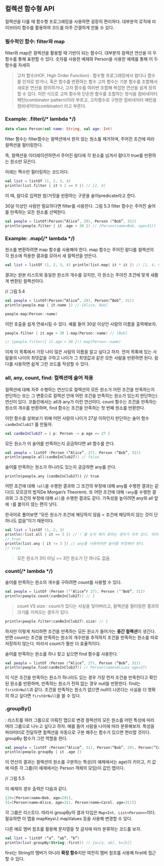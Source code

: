 ## 컬렉션 함수형 API

컬렉션을 다룰 때 함수형 프로그래밍을 사용하면 굉장히 편리하다. 
대부분의 로직에 라이브러리 함수를 활용하여 코드를 아주 간결하게 만들 수 있다.


### 필수적인 함수: filter와 map

filter와 map은 컬렉션을 활용할 때 기반이 되는 함수다. 대부분의 컬렉션 연산을 이 두 함수를 통해 표현할 수 있다.
숫자를 사용한 예제와 Person을 사용한 예제를 통해 이 두 함수를 자세히 


> 고차 함수(HOF, High Order Function)
> : 함수형 프로그래밍에서 람다나 함수를 인자로 받거나, 혹은 함수를 반환하는 함수
고차 함수는 기본 함수를 조합해서 새로운 연산을 정의하거나, 고차 함수를 여러번 조합해 복잡한 연산을 쉽게 정의할 수 있다. 
>  이런 식으로 고차 함수와 단순한 함수를 조합하는 방식을 컴비네이터 패턴(combinator pattern)이라 부르고, 고차함수로 구현한 컴비네이터 패턴을 컴비네이터(combinator) 라고 부른다.

### Example: .filter(/* lambda */)

``` kotlin
data class Person(val name: String, val age: Int)
```

filter 함수는 filter함수는 컬렉션에서 원치 않는 원소를 제거하며, 주어진 조건에 따라 컬렉션을 필터링한다. 

즉, 컬렉션을 이터레이션하면서 주어진 람다에 각 원소를 넘겨서 람다가 true를 반환하는 원소만 모은다.

아래는 짝수만 필터링하는 코드이다.


``` kotlin
val list = listOf (1, 2, 3, 4)
println(list.filter { it % 2 == 0 }) // [2, 4]
```

이 때, 람다로 입력한 참/거짓을 반환하는 구문을 술어predicate라고 한다.

30살 이상인 사람만 필요하다면 filter를 사용한다.
그림 5.3 filter 함수는 주어진 술어를 만족하는 모든 원소를 선택한다.

``` kotlin
val people = listOf(Person(“Alice”, 29), Person (“Bob”, 31))
println(people.filter { it .age > 30 }) // [Person(name=Bob, age=31)]
```



### Example: .map(/* lambda */)

원소를 변환하려면 map 함수를 사용해야 한다. map 함수는 주어진 람다를 컬렉션의 각 원소에 적용한 결과를 모아서 새 컬렉션을 만든다. 

``` kotlin
val list = listOf (1, 2, 3, 4) println(list.map{ it * it }) // [1, 4, 9, 16]
```

결과는 원본 리스트와  동일한 원소의 개수를 갖지만, 각 원소는 주어진 조건에 맞게 새롭게  변환된 컬렉션이다. 

// 그림 5.4

``` kotlin 
val people = listOf(Person(“Alice”, 29), Person(“Bob”, 31))
println(people.map { it.name }) // [Alice, Bob]
```

``` kotlin
people.map(Person::name)
```

이런 호출을 쉽게 연쇄시킬 수 있다. 예를 들어 30살 이상인 사람의 이름을 출력해보자.

``` kotlin
people.filter { it.age > 30 }.map(Person::name) // [Bob]

// (people.filter({ it.age > 30 })).map(Person::name) 
```


이제 이 목록에서 가장 나이 많은 사람의 이름을 알고 싶다고 하자. 먼저 목록에 있는 사람들의 나이의 최댓값을 구하고 나이가 그 최댓값과 같은 모든 사람을 반환하면 된다. 람다를 사용하면 쉽게 그런 코드를 작성할 수 있다.


### all, any, count, find: 컬렉션에 술어 적용

컬렉션에 대해 자주 수행하는 연산으로 컬렉션의 모든 원소가 어떤 조건을 만족하는지 판단하는 또는 그 변종으로 컬렉션 안에 어떤 조건을 만족하는 원소가 있는지 판단하는) 연산이 있다. 
코틀린에서는 all과 any가 이런 연산이다. count 함수는 조건을 만족하는 원소의  개수를 반환하며, find 함수는 조건을 만족하는 첫 번째 원소를 반환한다.

이런 함수를 살펴보기 위해 어떤 사람의 나이가 27살 이하인지 판단하는 술어 함수
`canBeInClub27` 를 만들자.

``` kotlin
val canBeInClub27 = { p: Person -> p.age <= 27 }
```

모든 원소가 이 술어를 만족하는지 궁금하다면 all 함수를 쓴다.

``` kotlin
val people = listOf (Person (“Alice”, 27), Person (“Bob”, 31))
println(people.all(canBeInClub27)) // false
```

술어를 만족하는 원소가 하나라도 있는지 궁금하면 any를 쓴다.

```
println(people.any (canBeInClub27)) // true
```


어떤 조건에 대해 `!all`을 수행한 결과와 그 조건의 부정에 대해 any를 수행한 결과는 같다(드 모르강의 법칙De Morgan’s Theorem). 또 어떤 조건에 대해 `!any`를  수행한 결과와 그 조건의 부정에 대해 `all`을 수행한 결과도 같다. 가독성을 높이려면 any와 all 앞에 `!`를 붙이지 않는 편이 낫다.

한국어로 풀어보면 “모든 원소가 조건에 해당하지  않음 = 조건에 해당하지 않는 것이 단 하나도 없음”이기 때문이다.

``` kotlin
val list = listOf (1, 2, 3)
println(!list.all { it == 3 }) //`!`를 눈치 채지 못하는 경우가 자주 있다. 따라서 이런 식보다는 any를 사용하는 식이 더 낫다.
// true
println(list.any { it != 3 }) // any를 사용하려면 술어를 부정해야 한다. 
// true
```

> 모든 원소가 3이 아님 == 3인 원소가 단 하나도 없음 


### count(/* lambda */)

술어를 만족하는 원소의 개수를 구하려면 count를 사용할 수 있다.

``` kotlin
val people = listOf (Person (’’Alice”r 27), Person (’’Bob”, 31)) 
println(people.count(canBeInClub27)) // 1
```

> count VS size
: count가 있다는 사실을 잊어버리고, 컬렉션을 필터링한 결과의 크기를 가져오는 경우가 있다.

``` kotlin
println(people.filter(canBeInClub27).size) // 1
```

하지만 이렇게 처리하면 조건을 만족하는 모든 원소가 들어가는 **중간 컬렉션**이 생긴다. 반면 count는 조건을 만족하는 원소의 개수만을 추적하지 조건을 만족하는 원소를 따로 저장하지 않는다. 따라서 count가 훨씬 더 효율적이다.


술어를 만족하는 원소를 하나 찾고 싶으면 find 함수를 사용한다.

``` kotlin
val people = listOf (Person (“Alice”, 27), Person (“Bob”, 31))
println(people.find(canBeInClub27)) // Person(name=Alicez age=27)
```

이 식은 조건을 만족하는 원소가 하나라도 있는 경우 가장 먼저 조건을 만족한다고 확인 된 원소를 반환하며, 만족하는 원소가 전혀 없는 경우 null을 반환한다. find는 `firstOrNull`과 같다. 조건을 만족하는 원소가 없으면 null이 나온다는 사실을 더 명확 히 하고 싶다면 `firstOrNull`을 쓸 수 있다.


### .groupBy()

: 리스트를 여러 그룹으로 이뤄진 맵으로 변경
컬렉션의 모든 원소를 어떤 특성에 따라 여러 그룹으로 나누고 싶다고 하자. 예를 들어 사람을 나이에 따라 분류해보자. 특성을 파라미터로 전달하면 컬렉션을 자동으로 구분  해주는 함수가 있으면 편리할 것이다. groupBy 함수가 그런 역할을 한다.

``` kotlin
val people = listOf (Person(“Alice”, 31), Person(“Bob”, 29), Person(“Carol”, 31))
println(people.groupBy { it .age })
```

이 연산의 결과는 컬렉션의 원소를 구분하는 특성(이 예제에서는 age)이 키이고, 키 값에 따른 각 그룹(이 예제에서는 Person 객체의 모임)이 값인 맵이다. 

// 그림 5.5

이 예제의 경우 출력은 다음과 같다.

``` kotlin
{29=[Person(name=Bob, age=29)],
31=[Person(name=Alice, age=31), Person(name=Carol, age=31)]}
```

각 그룹은 리스트다. 따라서 groupBy의 결과 타입은 `Map<Int, List<Person>>`이다. 필요하면 이 맵을 mapKeys나 mapValues 등을 사용해 변경할 수 있다.

다른 예로 멤버 참조를 활용해 문자열을 첫 글자에 따라 분류하는 코드를 보자.

``` kotlin 
val list = listOf (“a”, “ab”, “b”)
println(list.groupBy(String::first)) // {a=[a, ab], b=[b]}
```

first는 String의 멤버가 아니라 **확장 함수**지만 여전히 멤버 참조를 사용해 first에 접근할 수 있다.